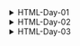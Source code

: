 <details>
<summary>HTML-Day-01</summary>

### Topic:
01.	Introduction to Web Development and Environment Setup
02.	Introduction to HTML
03.	Headings
04.	Paragraphs, Horizontal Rules, Line Breaks and Preformatted Texts
05.	Text Formatting: Bold, Emphasized, Italic, Small, Strong, Subscripted, Superscripted, Inserted, Underlined and Deleted
06.	Abbreviations, Address, Blockquotes, Citations and Inline Quotations
07.	Comments
08.	Hyperlinks: Reference and Target Attributes

html simple template:

```html
<html>

<head> </head>

<body> </body>

</html>
```

Heading(h1) ,Paragraph(p) ,Break(br), Horizontal Rule(hr) tag:

```html
<html>

<head>

</head>

<body>
    <h1>This is first heading</h1>
    <h2>This heading 2</h2>
    <h2>This heading 3</h2>

    <p>This is a paragraph tag</p>
    <p>This is another paragraph</p>
    <hr>
    <p>I am a student <br> I am also a web developer.</p>
</body>

</html>
```

Preformatted text(pre) tag:

```html
<html>

<head>

</head>

<body>
<pre>
    Deep into that darkness peering,

    Long I stood there, wondering, fearing,
    
    Doubting, dreaming dreams no mortals
    
    Ever dared to dream before;
    
    But the silence was unbroken,

</pre>
</body>

</html>
```

Bold(b,Strong), italic(i,em),small,subscript()sub ,superscript(sup) tag:

```html
<html>

<head>

</head>

<body>
    <b> Bold tag</b>
    <br>
    <strong>Strong tag</strong> <!--semantic tag -->
    <br>
    <i>This is italic tag</i>
    <br>
    <em>This is emphasized tag</em> <!--semantic tag -->
    <br>
    <small>this is small tag</small>
    <p>CO<sub>2</sub></p> <!--subscript tag -->
    <p>a<sup>2</sup>+2ab+b<sup>2</sup></p> <!-- superscript tag -->
</body>

</html>
```

Underline(u,ins) , Delete(del), Abbreviation(abbr),Address tag:

```html
<html>

<head>

</head>

<body>

    <u>underline tag</u>
    <br>
    <ins>This is an inserted tag</ins> <!--semantic tag -->
    <br>
    <del>delete tag</del>

    <p> <abbr title="Javascript">JS</abbr></p>

    <address>
        Street Address - 834 Rockford Road <br>
        City - Bedford <br>
        State - MA <br>
        State - Massachusetts
    </address>

</body>

</html>
```

Blockquote,Inline quote(q),cite(tag & attribute) tag and comment,a(href) tag :

```html
<html>

<head>

</head>

<body>

    <blockquote cite="https://en.wikipedia.org/wiki/Spider-Man">
        Spider-Man is a superhero appearing in American comic books published by Marvel Comics. Created by writer-editor
        Stan Lee and artist Steve Ditko, he first appeared in the anthology comic book Amazing Fantasy #15 (August 1962)
        in the Silver Age of Comic Books.
    </blockquote>

    <p>
        <cite>Spiderman</cite> is Created by Stan Lee.
    </p>

    <p><q>What a beautiful day</q></p>
    <!-- comment  -->
    <br>
    <a href="https://en.wikipedia.org/wiki/Main_Page" target="_blank">Wikipedia</a>

</body>

</html>
```
</details>

<details>
<summary>HTML-Day-02</summary>

### Topic:
09.	Create Bookmarks Using Links
10.	Images: Src, Alt, Height and Width Attributes
11.	Combined Images and Links
12.	Inside Head Element
13.	Homework - 01: Create A Simple Blog Page Using Only HTML
14.	Lists
15.	Tables
16.	Homework - 02: Create A Simple Table For Your Football Team

Bookmark (id,href):

```html
<html>

<head>

</head>

<body>
    <a href="#bottom">Go to bottom</a>
    <h1 id="top">An easy on something</h1>
    <p>Thousands of text</p>
    <h1>An easy on another</h1>
    <p>Thousands of text</p>
    <p id="bottom">This is bottom</p>
    <a href="#top">Go to top</a>
</body>

</html>

```

Image and image with link:

```html
<html>
    <head>

    </head>
    <body>
        <img src="https://www.humanesociety.org/sites/default/files/2022-10/cat-583009.jpg" width="500px" alt="cat">

        <a href="https://www.google.com">
            <img src="https://www.google.com/images/srpr/logo4w.png" alt="Google">
        </a>
    </body>
</html>
```

Heading:

```html
<!DOCTYPE html>
<html lang="en">
<head>
    <meta charset="UTF-8">
    <meta http-equiv="X-UA-Compatible" content="IE=edge">
    <meta name="viewport" content="width=device-width, initial-scale=1.0">
    <title>Document</title>
</head>
<body>
    
</body>
</html>
```

Blog with menu:

```html
<!DOCTYPE html>
<html lang="en">

<head>
    <meta charset="UTF-8">
    <meta http-equiv="X-UA-Compatible" content="IE=edge">
    <meta name="viewport" content="width=device-width, initial-scale=1.0">
    <title>My Blog</title>
</head>

<body>
    <h1>Welcome to my blog</h1>
<h3>Blog Menu</h3>
<a href="#first">Read First Blog</a>
<a href="#second">Read Second Blog</a>
<a href="#third">Read Third Blog</a>
<a href="#fourth">Read Fourth Blog</a>
    <h2 id="first">A New Programming Language</h2>
    <p><small>Author - Ali | Published - 20-12-2022</small></p>
    <p>details.......</p>
    <a href="#">Read full blog</a>
    <h2 id="second">A New Programming Language</h2>
    <p><small>Author - Ali | Published - 20-12-2022</small></p>
    <p>details.......</p>
    <a href="#">Read full blog</a>
    <h2 id="third">A New Programming Language</h2>
    <p><small>Author - Ali | Published - 20-12-2022</small></p>
    <p>details.......</p>
    <a href="#">Read full blog</a>
    <h2 id="fourth">A New Programming Language</h2>
    <p><small>Author - Ali | Published - 20-12-2022</small></p>
    <p>details.......</p>
    <a href="#">Read full blog</a>
</body>

</html>
```

List:

```html
<!DOCTYPE html>
<html lang="en">
<head>
    <meta charset="UTF-8">
    <meta http-equiv="X-UA-Compatible" content="IE=edge">
    <meta name="viewport" content="width=device-width, initial-scale=1.0">
    <title>Document</title>
</head>
<body>
    <!-- list -->
    <!-- order list  -->
    <ol>
        <li>Arceus</li>
        <li>Mewtwo</li>
        <li>Giratina</li>
        <li>Dialga</li>
        <li>Palkia</li>
    </ol>
    <!-- unrorder list  -->
    <ul>
        <li>Pikachu</li>
        <li>Suicune</li>
        <li>Charizard</li>
        <li>Rayquaza</li>
        <li>Gengar</li>
    </ul>
</body>
</html>
```

Table:

```html
<!DOCTYPE html>
<html lang="en">
<head>
    <meta charset="UTF-8">
    <meta http-equiv="X-UA-Compatible" content="IE=edge">
    <meta name="viewport" content="width=device-width, initial-scale=1.0">
    <title>Document</title>
</head>
<body>
    <table border = 1px style = "border-collapse: collapse;">
        <caption>Marks</caption>
        <thead>
        <tr>
            <th>Name</th>
            <th>Roll</th>
            <th>Marks</th>
        </tr>
        </thead> 
        <tbody>
        <tr> <!-- row data 1 -->
            <td>Almiz</td>
            <td>23</td>
            <td>33</td>
        </tr>
        <tr> <!-- row data 2 -->
            <td>Almiz</td>
            <td>23</td>
            <td>33</td>
        </tr>
        <tr> <!-- row data 3 -->
            <td>Almiz</td>
            <td>23</td>
            <td>33</td>
        </tr>
        <tr> <!-- row data 4 -->
            <td>Almiz</td>
            <td>23</td>
            <td>33</td>
        </tr>
        </tbody>
        <tfoot></tfoot>
    </table>
</body>
</html>
```

Nested-Table:

```html
<!DOCTYPE html>
<html lang="en">
<head>
    <meta charset="UTF-8">
    <meta http-equiv="X-UA-Compatible" content="IE=edge">
    <meta name="viewport" content="width=device-width, initial-scale=1.0">
    <title>Document</title>
</head>
<body>
    <table border="1px" style="border-collapse: collapse;">
    <caption>Football Team</caption>
        <thead>
        <tr>
            <th rowspan="2">Serial No.</th>
            <th colspan="2">Name</th>
            <th colspan="2">club</th>
            <th rowspan="2">Fees</th>
            <th rowspan="2">Skills</th>
        </tr>
        <tr>
            <th>First Name</th>
            <th>Last Name</th>
            <th>Previous Club</th>
            <th>Current Club</th>
        </tr>
    </thead>
    <tbody>
        <td>01</td>
        <td>Lionel</td>
        <td>Messi</td>
        <td>FCB</td>
        <td>PSG</td>
        <td>£94m</td>
        <td>FW</td>
    </tbody>
    <tbody>
        <td>02</td>
        <td>Lionel</td>
        <td>Messi</td>
        <td>FCB</td>
        <td>PSG</td>
        <td>£94m</td>
        <td>FW</td>
    </tbody>
    </table>
</body>
</html>
```
</details>

<details>
<summary>HTML-Day-03</summary>

### Topic:
17.	Favicons
18.	Audio
19.	Video
20.	Iframes
21.	Forms
22.	Entities
23.	Semantic Elements
24.	Homework - 03: Create A Semantic Website For Your Online News Portal

favicon (can be used before or after title):

Shortcut--> link:favicon

```html
<!DOCTYPE html>
<html lang="en">
<head>
    <meta charset="UTF-8">
    <meta http-equiv="X-UA-Compatible" content="IE=edge">
    <meta name="viewport" content="width=device-width, initial-scale=1.0">
    <title>Document</title>
    <link rel="shortcut icon" href="https://img.icons8.com/dotty/80/null/pixel-cat.png" type="image/x-icon">
</head>
<body>
    
</body>
</html>
```

using icons8:

```
*search any icon
*select icon
*click on download
*select {Link (CDN)}
*now copy {Paste this fragment into your HTML} section
```

Audio tag:

```html
<!DOCTYPE html>
<html lang="en">
<head>
    <meta charset="UTF-8">
    <meta http-equiv="X-UA-Compatible" content="IE=edge">
    <meta name="viewport" content="width=device-width, initial-scale=1.0">
    <title>Favicon , Audio & Video</title>
    <link rel="shortcut icon" href="https://img.icons8.com/dotty/80/null/pixel-cat.png" type="image/x-icon">
</head>
<body>
    <h1>Audios & Videos....</h1>
    <audio src="./audio/retro.wav" controls autoplay loop muted>
        your browser doesn't support audio <!-- If a browser does not support audio this will show up  -->
    </audio>
</body>
</html>
```

Video Tag:

```html
<!DOCTYPE html>
<html lang="en">

<head>
    <meta charset="UTF-8">
    <meta http-equiv="X-UA-Compatible" content="IE=edge">
    <meta name="viewport" content="width=device-width, initial-scale=1.0">
    <title>Favicon , Audio & Video</title>
    <link rel="shortcut icon" href="https://img.icons8.com/dotty/80/null/pixel-cat.png" type="image/x-icon">
</head>

<body>
    <h1>Audios & Videos....</h1>
    <video src="./video/nature.mp4" controls width="300px" autoplay loop muted>
        your browser doesn't support video <!-- If a browser does not support video this will show up  -->
    </video>
</body>

</html>
```

Iframe Tag:

```html
<!DOCTYPE html>
<html lang="en">
<head>
    <meta charset="UTF-8">
    <meta http-equiv="X-UA-Compatible" content="IE=edge">
    <meta name="viewport" content="width=device-width, initial-scale=1.0">
    <title>Document</title>
</head>
<body>
    <iframe src="https://en.wikipedia.org/wiki/Sparrow" width="500px" height="300px" frameborder="0"></iframe>
    
    <!-- Youtube  -->
    <iframe width="560" height="315" src="https://www.youtube.com/embed/jHWKtQHXVJg" title="YouTube video player" frameborder="0" allow="accelerometer; autoplay; clipboard-write; encrypted-media; gyroscope; picture-in-picture; web-share" allowfullscreen></iframe>
</body>
</html>
```

Semantic Shortcut:

```html
article*4>h2{Blog title - $}+p{Author: A-$ | Published: B-$}+p{This is blog body...}+a[href="#"]{Read more}
```

entity - copyright:

```html
<p>&copy;</p>
```

Form radio & checkbox difference:

```html
<!-- Can Choose single if name = similar -->
<p>Select your gender: 
            <input type="radio" name="gender" id="">Male
            <input type="radio" name="gender" id="">Female
</p>
<!-- Can Choose multiple if name = different -->
<p>
            Select your languages and frameworks:
            <input type="radio" name="lang" id="">JS
            <input type="radio" name="frame" id="">React
</p>

<!-- on the otherhand check box can be choose all available content -->
```

field set is used in form when there is many section using legend to organized it more

```html
<fieldset>
            <legend>Personal Informations...</legend>
            <p>First Name: <input type="text" name="first-name" id="" required></p>
            <p>Last Name: <input type="text" name="last-Name" id="" required></p>
            <p>Email: <input type="email" name="email" id="" placeholder="example@gmail.com" required></p>
            <p>Phone number: <input type="tel" name="" id=""></p>
            <p>Password: <input type="password" name="" id=""></p>
            <p>Select your gender:
                <input type="radio" name="gender" id="">Male
                <input type="radio" name="gender" id="">Female
            </p>
        </fieldset>
```
</details>
